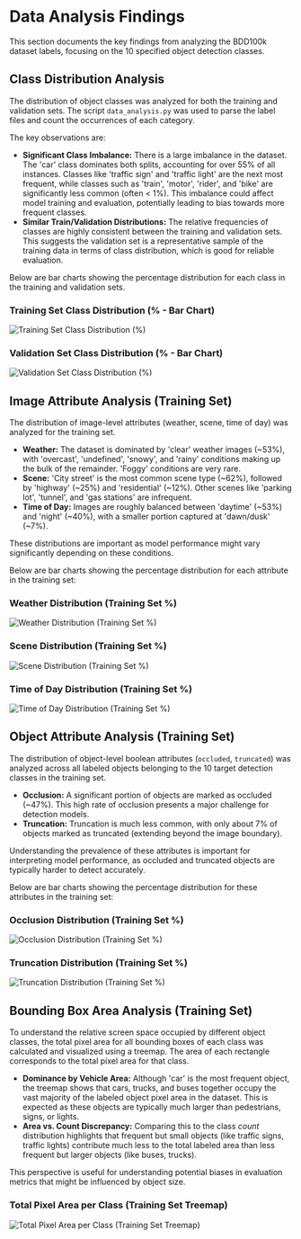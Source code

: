 # Data Analysis Findings

This section documents the key findings from analyzing the BDD100k dataset labels, focusing on the 10 specified object detection classes.

## Class Distribution Analysis

The distribution of object classes was analyzed for both the training and validation sets. The script `data_analysis.py` was used to parse the label files and count the occurrences of each category. 

The key observations are:
*   **Significant Class Imbalance:** There is a large imbalance in the dataset. The 'car' class dominates both splits, accounting for over 55% of all instances. Classes like 'traffic sign' and 'traffic light' are the next most frequent, while classes such as 'train', 'motor', 'rider', and 'bike' are significantly less common (often < 1%). This imbalance could affect model training and evaluation, potentially leading to bias towards more frequent classes.
*   **Similar Train/Validation Distributions:** The relative frequencies of classes are highly consistent between the training and validation sets. This suggests the validation set is a representative sample of the training data in terms of class distribution, which is good for reliable evaluation.

Below are bar charts showing the percentage distribution for each class in the training and validation sets.

### Training Set Class Distribution (% - Bar Chart)

![Training Set Class Distribution (%)](assets/class_distribution_train_bar_pct.png)

### Validation Set Class Distribution (% - Bar Chart)

![Validation Set Class Distribution (%)](assets/class_distribution_val_bar_pct.png)

## Image Attribute Analysis (Training Set)

The distribution of image-level attributes (weather, scene, time of day) was analyzed for the training set.

*   **Weather:** The dataset is dominated by 'clear' weather images (~53%), with 'overcast', 'undefined', 'snowy', and 'rainy' conditions making up the bulk of the remainder. 'Foggy' conditions are very rare.
*   **Scene:** 'City street' is the most common scene type (~62%), followed by 'highway' (~25%) and 'residential' (~12%). Other scenes like 'parking lot', 'tunnel', and 'gas stations' are infrequent.
*   **Time of Day:** Images are roughly balanced between 'daytime' (~53%) and 'night' (~40%), with a smaller portion captured at 'dawn/dusk' (~7%).

These distributions are important as model performance might vary significantly depending on these conditions.

Below are bar charts showing the percentage distribution for each attribute in the training set:

### Weather Distribution (Training Set %)

![Weather Distribution (Training Set %)](assets/image_attr_weather_dist_train.png)

### Scene Distribution (Training Set %)

![Scene Distribution (Training Set %)](assets/image_attr_scene_dist_train.png)

### Time of Day Distribution (Training Set %)

![Time of Day Distribution (Training Set %)](assets/image_attr_timeofday_dist_train.png)

## Object Attribute Analysis (Training Set)

The distribution of object-level boolean attributes (`occluded`, `truncated`) was analyzed across all labeled objects belonging to the 10 target detection classes in the training set.

*   **Occlusion:** A significant portion of objects are marked as occluded (~47%). This high rate of occlusion presents a major challenge for detection models.
*   **Truncation:** Truncation is much less common, with only about 7% of objects marked as truncated (extending beyond the image boundary).

Understanding the prevalence of these attributes is important for interpreting model performance, as occluded and truncated objects are typically harder to detect accurately.

Below are bar charts showing the percentage distribution for these attributes in the training set:

### Occlusion Distribution (Training Set %)

![Occlusion Distribution (Training Set %)](assets/object_attr_occluded_dist_train.png)

### Truncation Distribution (Training Set %)

![Truncation Distribution (Training Set %)](assets/object_attr_truncated_dist_train.png)

## Bounding Box Area Analysis (Training Set)

To understand the relative screen space occupied by different object classes, the total pixel area for all bounding boxes of each class was calculated and visualized using a treemap. The area of each rectangle corresponds to the total pixel area for that class.

*   **Dominance by Vehicle Area:** Although 'car' is the most frequent object, the treemap shows that cars, trucks, and buses together occupy the vast majority of the labeled object pixel area in the dataset. This is expected as these objects are typically much larger than pedestrians, signs, or lights.
*   **Area vs. Count Discrepancy:** Comparing this to the class *count* distribution highlights that frequent but small objects (like traffic signs, traffic lights) contribute much less to the total labeled area than less frequent but larger objects (like buses, trucks).

This perspective is useful for understanding potential biases in evaluation metrics that might be influenced by object size.

### Total Pixel Area per Class (Training Set Treemap)

![Total Pixel Area per Class (Training Set Treemap)](assets/class_total_area_treemap_train.png)

